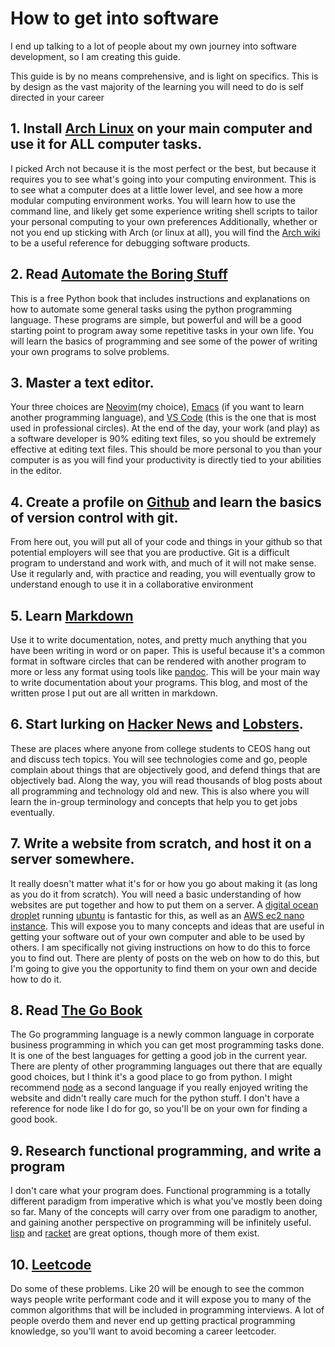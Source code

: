 # How to get into software
I end up talking to a lot of people about my own journey into software development, so I am creating this guide.

This guide is by no means comprehensive, and is light on specifics.
This is by design as the vast majority of the learning you will need to do is self directed in your career

## 1. Install [Arch Linux](https://archlinux.org) on your main computer and use it for ALL computer tasks.
I picked Arch not because it is the most perfect or the best, but because it requires you to see what's going into your computing environment.
This is to see what a computer does at a little lower level, and see how a more modular computing environment works.
You will learn how to use the command line, and likely get some experience writing shell scripts to tailor your personal computing to your own preferences
Additionally, whether or not you end up sticking with Arch (or linux at all), you will find the [Arch wiki](https://wiki.archlinux.org) to be a useful reference for debugging software products.

## 2. Read [Automate the Boring Stuff](https://automatetheboringstuff.com/)
This is a free Python book that includes instructions and explanations on how to automate some general tasks using the python programming language.
These programs are simple, but powerful and will be a good starting point to program away some repetitive tasks in your own life.
You will learn the basics of programming and see some of the power of writing your own programs to solve problems.

## 3. Master a text editor.
Your three choices are [Neovim](https://neovim.org)(my choice), [Emacs](https://emacs.org) (if you want to learn another programming language), and [VS Code](https://code.visualstudio.com/) (this is the one that is most used in professional circles).
At the end of the day, your work (and play) as a software developer is 90% editing text files, so you should be extremely effective at editing text files.
This should be more personal to you than your computer is as you will find your productivity is directly tied to your abilities in the editor.

## 4. Create a profile on [Github](https://github.com/) and learn the basics of version control with git.
From here out, you will put all of your code and things in your github so that potential employers will see that you are productive.
Git is a difficult program to understand and work with, and much of it will not make sense.
Use it regularly and, with practice and reading, you will eventually grow to understand enough to use it in a collaborative environment

## 5. Learn [Markdown](https://www.markdownguide.org/)
Use it to write documentation, notes, and pretty much anything that you have been writing in word or on paper.
This is useful because it's a common format in software circles that can be rendered with another program to more or less any format using tools like [pandoc](https://pandoc.org).
This will be your main way to write documentation about your programs.
This blog, and most of the written prose I put out are all written in markdown.

## 6. Start lurking on [Hacker News](https://news.ycombinator.com) and [Lobsters](https://lobste.rs). 
These are places where anyone from college students to CEOS hang out and discuss tech topics.
You will see technologies come and go, people complain about things that are objectively good, and defend things that are objectively bad.
Along the way, you will read thousands of blog posts about all programming and technology old and new.
This is also where you will learn the in-group terminology and concepts that help you to get jobs eventually.

## 7. Write a website from scratch, and host it on a server somewhere.
It really doesn't matter what it's for or how you go about making it (as long as you do it from scratch).
You will need a basic understanding of how websites are put together and how to put them on a server.
A [digital ocean droplet](https://digitalocean.com) running [ubuntu](https://ubuntu.org) is fantastic for this, as well as an [AWS ec2 nano instance](https://aws.amazon.com/).
This will expose you to many concepts and ideas that are useful in getting your software out of your own computer and able to be used by others.
I am specifically not giving instructions on how to do this to force you to find out.
There are plenty of posts on the web on how to do this, but I'm going to give you the opportunity to find them on your own and decide how to do it.

## 8. Read [The Go Book](https://www.gopl.io/)
The Go programming language is a newly common language in corporate business programming in which you can get most programming tasks done.
It is one of the best languages for getting a good job in the current year.
There are plenty of other programming languages out there that are equally good choices, but I think it's a good place to go from python.
I might recommend [node](https://nodejs.org) as a second language if you really enjoyed writing the website and didn't really care much for the python stuff.
I don't have a reference for node like I do for go, so you'll be on your own for finding a good book.

## 9. Research functional programming, and write a program
I don't care what your program does.
Functional programming is a totally different paradigm from imperative which is what you've mostly been doing so far.
Many of the concepts will carry over from one paradigm to another, and gaining another perspective on programming will be infinitely useful.
[lisp](https://common-lisp.net/) and [racket](https://racket-lang.org/) are great options, though more of them exist.

## 10. [Leetcode](https://leetcode.com/)
Do some of these problems.
Like 20 will be enough to see the common ways people write performant code and it will expose you to many of the common algorithms that will be included in programming interviews.
A lot of people overdo them and never end up getting practical programming knowledge, so you'll want to avoid becoming a career leetcoder.

